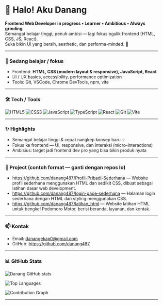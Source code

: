<!--
  GitHub Profile README
  → Replace YOUR_GITHUB_USERNAME and YOUR_EMAIL_HERE
  → Save as README.md in a repo named exactly: YOUR_GITHUB_USERNAME
-->

# 👋 Halo! Aku Danang
**Frontend Web Developer in progress • Learner • Ambitious • Always grinding**  
Semangat belajar tinggi, penuh ambisi — lagi fokus ngulik frontend (HTML, CSS, JS, React).  
Suka bikin UI yang bersih, aesthetic, dan performa-minded. 🚀

---

### 🔭 Sedang belajar / fokus
- Frontend: **HTML, CSS (modern layout & responsive), JavaScript, React**  
- UI / UX basics, accessibility, performance optimization  
- Tools: Git, VSCode, Chrome DevTools, npm, vite

---

### 🛠️ Tech / Tools
![HTML5](https://img.shields.io/badge/HTML5-E34F26?style=flat&logo=html5&logoColor=white)
![CSS3](https://img.shields.io/badge/CSS3-1572B6?style=flat&logo=css3&logoColor=white)
![JavaScript](https://img.shields.io/badge/JavaScript-F7DF1E?style=flat&logo=javascript&logoColor=black)
![TypeScript](https://img.shields.io/badge/TypeScript-3178C6?style=flat&logo=typescript&logoColor=white)
![React](https://img.shields.io/badge/React-20232A?style=flat&logo=react&logoColor=61DAFB)
![Git](https://img.shields.io/badge/Git-F05032?style=flat&logo=git&logoColor=white)
![Vite](https://img.shields.io/badge/Vite-646CFF?style=flat&logo=vite&logoColor=white)

---

### ✨ Highlights
- Semangat belajar tinggi & cepat nangkep konsep baru 💡  
- Fokus ke frontend — UI, responsive, dan interaksi (micro-interactions)  
- Ambisius: target jadi frontend dev pro yang bisa bikin produk nyata

---

### 📂 Project (contoh format — ganti dengan repos lo)
- https://github.com/danang487/Profil-Pribadi-Sederhana — Website profil sederhana menggunakan HTML dan sedikit CSS, dibuat sebagai latihan dasar web development.
- https://github.com/danang487/login-page-sederhana — Halaman login sederhana dengan HTML dan styling menggunakan CSS.
- https://github.com/danang487/latihan_html — Website latihan HTML untuk bengkel Podomoro Motor, berisi beranda, layanan, dan kontak.

---

### 📫 Kontak
- Email: danangekap0@gmail.com  
- GitHub: https://github.com/danang487

---

### 📊 GitHub Stats
<!-- Replace YOUR_GITHUB_USERNAME -->
![Danang GitHub stats](https://github-readme-stats.vercel.app/api?username=danang487&show_icons=true&locale=id&theme=tokyonight)

![Top Languages](https://github-readme-stats.vercel.app/api/top-langs/?username=danang487&layout=compact&theme=tokyonight)

<!-- Optional streak / contribution graph -->
![Contribution Graph](https://activity-graph.herokuapp.com/graph?username=danang487&theme=react-dark)

---

